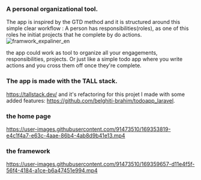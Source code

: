 ### A personal organizational tool.
The app is inspired by the GTD method and it is structured around this simple clear workflow : A person has responsibilities(roles), as one of this roles he initiat projects that he complete by do actions.
![framwork_expaliner_en](https://user-images.githubusercontent.com/91473510/169359608-4845e31c-fd89-403c-a412-7b828ca69a31.png)

the app could work as tool to organize all your engagements, responsibilities, projects. 
Or just like a simple todo app where you write actions and you cross them off once they're complete.


### The app is made with the TALL stack.
https://tallstack.dev/
and it's refactoring for this projet I made with some added features: https://github.com/belghiti-brahim/todoapp_laravel.

### the home page
https://user-images.githubusercontent.com/91473510/169353819-e4c1f4a7-e63c-4aae-86b4-4ab8d9b41e13.mp4

### the framework

https://user-images.githubusercontent.com/91473510/169359657-d11e4f5f-56f4-4184-a1ce-b6a47451e994.mp4

